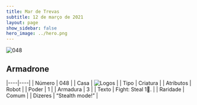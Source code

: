 ```yaml
---
title: Mar de Trevas
subtitle: 12 de março de 2021
layout: page
show_sidebar: false
hero_image: ../hero.png
---
```


![048](https://cdn.keyforgegame.com/media/card_front/pt/496_048_R8P374P96C38_pt.png)

## Armadrone

|----|----|
| Número | 048 |
| Casa | ![Logos](https://archonarcana.com/images/thumb/c/ce/Logos.png/22px-Logos.png "Logos") |
| Tipo | Criatura |
| Atributos | Robot |
| Poder | 1 |
| Armadura | 3 |
| Texto | Fight: Steal 1. |
| Raridade | Comum |
| Dizeres | “Stealth mode!” |
